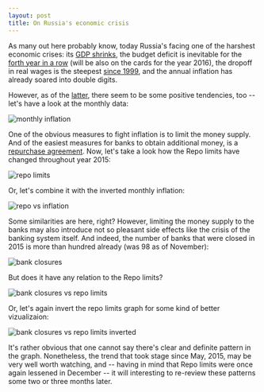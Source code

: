 ```yaml
---
layout: post
title: On Russia's economic crisis
---
```


As many out here probably know, today Russia's facing one of the harshest economic crises: its [GDP shrinks](http://www.bloomberg.com/news/articles/2015-08-10/russian-economy-shrinks-4-6-as-oil-slump-risks-deeper-recession), the budget deficit is inevitable for the [forth year in a row](http://www.tradingeconomics.com/russia/government-budget) (will be also on the cards for the year 2016), the dropoff in real wages is the steepest [since 1999](https://twitter.com/wbstevens/status/674193389546508288), and the annual inflation has already soared into double digits. 

However, as of the [latter](http://inflationinrussia.com/inflation_table.aspx), there seem to be some positive tendencies, too -- let's have a look at the monthly data:

![monthly inflation](http://i.imgur.com/whLPy9b.png)

One of the obvious measures to fight inflation is to limit the money supply. And of the easiest measures for banks to obtain additional money, is a [repurchase agreement](https://en.wikipedia.org/wiki/Repurchase_agreement). Now, let's take a look how the Repo limits have changed throughout year 2015:

![repo limits](http://i.imgur.com/gfZqGd5.png)

Or, let's combine it with the inverted monthly inflation:

![repo vs inflation](http://i.imgur.com/tlX7S8a.png)

Some similarities are here, right? However, limiting the money supply to the banks may also introduce not so pleasant side effects like the crisis of the banking system itself. And indeed, the number of banks that were closed in 2015 is more than hundred already (was 98 as of November):

![bank closures](http://i.imgur.com/OGZ59e9.png)

But does it have any relation to the Repo limits?

![bank closures vs repo limits](http://i.imgur.com/3GPL9Ey.png)

Or, let's again invert the repo limits graph for some kind of better vizualizaion:

![bank closures vs repo limits inverted](http://i.imgur.com/T38r6Ua.png)

It's rather obvious that one cannot say there's clear and definite pattern in the graph. Nonetheless, the trend that took stage since May, 2015, may be very well worth watching, and -- having in mind that Repo limits were once again lessened in December -- it will interesting to re-review these patterns some two or three months later.




&nbsp;

